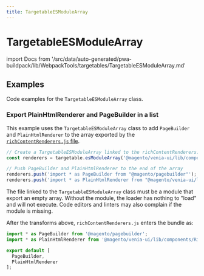 ```yaml
---
title: TargetableESModuleArray
---
```


# TargetableESModuleArray

<!--
The reference doc content is generated automatically from the source code.
To update this section, update the doc blocks in the source code
-->

import Docs from '/src/data/auto-generated/pwa-buildpack/lib/WebpackTools/targetables/TargetableESModuleArray.md'

<Docs />

## Examples

Code examples for the `TargetableESModuleArray` class.

### Export PlainHtmlRenderer and PageBuilder in a list

This example uses the `TargetableESModuleArray` class to add `PageBuilder` and `PlainHtmlRenderer` to the array exported by the [`richContentRenderers.js` file][].

[`richcontentrenderers.js` file]: https://github.com/magento/pwa-studio/blob/develop/packages/venia-ui/lib/components/RichContent/richContentRenderers.js

```js
// Create a TargetableESModuleArray linked to the richContentRenderers.js file
const renderers = targetable.esModuleArray('@magento/venia-ui/lib/components/RichContent/richContentRenderers.js');

// Push PageBuilder and PlainHtmlRenderer to the end of the array
renderers.push('import * as PageBuilder from "@magento/pagebuilder"');
renderers.push('import * as PlainHtmlRenderer from "@magento/venia-ui/lib/components/RichContent/plainHtmlRenderer"');
```

The file linked to the `TargetableESModuleArray` class must be a module that export an empty array.
Without the module, the loader has nothing to "load" and will not execute.
Code editors and linters may also complain if the module is missing.

After the transforms above, `richContentRenderers.js` enters the bundle as:

```js
import * as PageBuilder from '@magento/pagebuilder';
import * as PlainHtmlRenderer from '@magento/venia-ui/lib/components/RichContent/plainHtmlRenderer';

export default [
  PageBuilder,
  PlainHtmlRenderer
];
```
